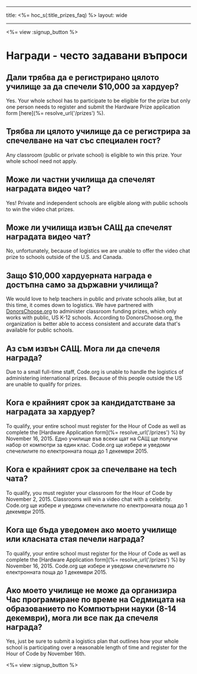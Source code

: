 * * *

title: <%= hoc_s(:title_prizes_faq) %> layout: wide

* * *

<%= view :signup_button %>

# Награди - често задавани въпроси

## Дали трябва да е регистрирано цялото училище за да спечели $10,000 за хардуер?

Yes. Your whole school has to participate to be eligible for the prize but only one person needs to register and submit the Hardware Prize application form [here](%= resolve_url('/prizes') %).

## Трябва ли цялото училище да се регистрира за спечелване на чат със специален гост?

Any classroom (public or private school) is eligible to win this prize. Your whole school need not apply.

## Може ли частни училища да спечелят наградата видео чат?

Yes! Private and independent schools are eligible along with public schools to win the video chat prizes.

## Може ли училища извън САЩ да спечелят наградата видео чат?

No, unfortunately, because of logistics we are unable to offer the video chat prize to schools outside of the U.S. and Canada.

## Защо $10,000 хардуерната награда е достъпна само за държавни училища?

We would love to help teachers in public and private schools alike, but at this time, it comes down to logistics. We have partnered with [DonorsChoose.org](http://donorschoose.org) to administer classroom funding prizes, which only works with public, US K-12 schools. According to DonorsChoose.org, the organization is better able to access consistent and accurate data that's available for public schools.

## Аз съм извън САЩ. Мога ли да спечеля награда?

Due to a small full-time staff, Code.org is unable to handle the logistics of administering international prizes. Because of this people outside the US are unable to qualify for prizes.

## Кога е крайният срок за кандидатстване за наградата за хардуер?

To qualify, your entire school must register for the Hour of Code as well as complete the [Hardware Application form](%= resolve_url('/prizes') %) by November 16, 2015. Едно училище във всеки щат на САЩ ще получи набор от компютри за един клас. Code.org ще избере и уведоми спечелилите по електронната поща до 1 декември 2015.

## Кога е крайният срок за спечелване на tech чата?

To qualify, you must register your classroom for the Hour of Code by November 2, 2015. Classrooms will win a video chat with a celebrity. Code.org ще избере и уведоми спечелилите по електронната поща до 1 декември 2015.

## Кога ще бъда уведомен ако моето училище или класната стая печели награда?

To qualify, your entire school must register for the Hour of Code as well as complete the [Hardware Application form](%= resolve_url('/prizes') %) by November 16, 2015. Code.org ще избере и уведоми спечелилите по електронната поща до 1 декември 2015.

## Ако моето училище не може да организира Час програмиране по време на Седмицата на образованието по Компютърни науки (8-14 декември), мога ли все пак да спечеля награда?

Yes, just be sure to submit a logistics plan that outlines how your whole school is participating over a reasonable length of time and register for the Hour of Code by November 16th.

<%= view :signup_button %>